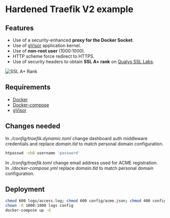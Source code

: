 # Hardened Traefik V2 example
## Features
- Use of a security-enhanced **proxy for the Docker Socket**.
- Use of [gVisor](https://github.com/google/gvisor) application kernel.
- Use of **non-root user** (1000:1000).
- HTTP scheme force redirect to HTTPS.
- Use of security headers to obtain **SSL A+ rank** on [Qualys SSL Labs](https://www.ssllabs.com/ssltest).

![SSL A+ Rank](https://user-images.githubusercontent.com/95886750/153294194-54a28791-3b47-4b5c-a8d8-41eb86cce880.PNG "SSL A+ Rank")

## Requirements
- [Docker](https://docs.docker.com/get-docker/)
- [Docker-compose](https://docs.docker.com/compose/install/)
- [gVisor](https://gvisor.dev/docs/user_guide/install/)

## Changes needed

In *./config/traefik.dynamic.toml* change dashboard auth middleware credentials and replace *domain.tld* to match personal domain configuration.
```bash
htpasswd -nbB username 'password'
```
In *./config/traefik.toml* change email address used for ACME registration.  
In *./docker-compose.yml* replace *domain.tld* to match personal domain configuration.  

## Deployment
```bash
chmod 600 logs/access.log; chmod 600 config/acme.json; chmod 400 config/traefik.toml; chmod 400 config/traefik.dynamic.toml
chown -R 1000:1000 logs config
docker-compose up -d
```
